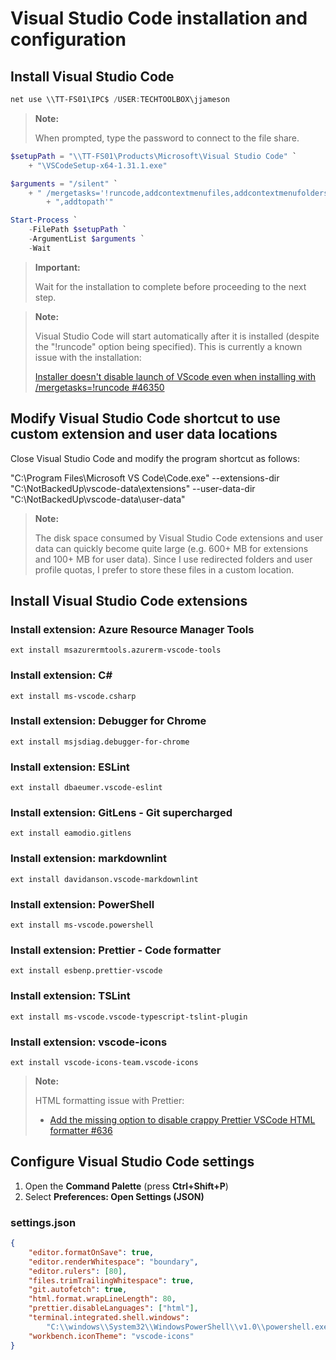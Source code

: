 # Visual Studio Code installation and configuration

## Install Visual Studio Code

```PowerShell
net use \\TT-FS01\IPC$ /USER:TECHTOOLBOX\jjameson
```

> **Note:**
>
> When prompted, type the password to connect to the file share.

```PowerShell
$setupPath = "\\TT-FS01\Products\Microsoft\Visual Studio Code" `
    + "\VSCodeSetup-x64-1.31.1.exe"

$arguments = "/silent" `
    + " /mergetasks='!runcode,addcontextmenufiles,addcontextmenufolders" `
        + ",addtopath'"

Start-Process `
    -FilePath $setupPath `
    -ArgumentList $arguments `
    -Wait
```

> **Important:**
>
> Wait for the installation to complete before proceeding to the next step.

> **Note:**
>
> Visual Studio Code will start automatically after it is installed (despite the
> "!runcode" option being specified). This is currently a known issue with the
> installation:
>
> [Installer doesn't disable launch of VScode even when installing with /mergetasks=!runcode #46350](https://github.com/Microsoft/vscode/issues/46350)

## Modify Visual Studio Code shortcut to use custom extension and user data locations

Close Visual Studio Code and modify the program shortcut as follows:

"C:\Program Files\Microsoft VS Code\Code.exe"
--extensions-dir "C:\NotBackedUp\vscode-data\extensions"
--user-data-dir "C:\NotBackedUp\vscode-data\user-data"

> **Note:**
>
> The disk space consumed by Visual Studio Code extensions and user data can
> quickly become quite large (e.g. 600+ MB for extensions and 100+ MB for user
> data). Since I use redirected folders and user profile quotas, I prefer to
> store these files in a custom location.

## Install Visual Studio Code extensions

### Install extension: Azure Resource Manager Tools

```
ext install msazurermtools.azurerm-vscode-tools
```

### Install extension: C&#35;

```
ext install ms-vscode.csharp
```

### Install extension: Debugger for Chrome

```
ext install msjsdiag.debugger-for-chrome
```

### Install extension: ESLint

```
ext install dbaeumer.vscode-eslint
```

### Install extension: GitLens - Git supercharged

```
ext install eamodio.gitlens
```

### Install extension: markdownlint

```
ext install davidanson.vscode-markdownlint
```

### Install extension: PowerShell

```
ext install ms-vscode.powershell
```

### Install extension: Prettier - Code formatter

```
ext install esbenp.prettier-vscode
```

### Install extension: TSLint

```
ext install ms-vscode.vscode-typescript-tslint-plugin
```

### Install extension: vscode-icons

```
ext install vscode-icons-team.vscode-icons
```

> **Note:**
>
> HTML formatting issue with Prettier:
>
> - [Add the missing option to disable crappy Prettier VSCode HTML formatter #636](https://github.com/prettier/prettier-vscode/issues/636)

## Configure Visual Studio Code settings

1. Open the **Command Palette** (press **Ctrl+Shift+P**)
1. Select **Preferences: Open Settings (JSON)**

### settings.json

```JSON
{
    "editor.formatOnSave": true,
    "editor.renderWhitespace": "boundary",
    "editor.rulers": [80],
    "files.trimTrailingWhitespace": true,
    "git.autofetch": true,
    "html.format.wrapLineLength": 80,
    "prettier.disableLanguages": ["html"],
    "terminal.integrated.shell.windows":
        "C:\\windows\\System32\\WindowsPowerShell\\v1.0\\powershell.exe",
    "workbench.iconTheme": "vscode-icons"
}
```
